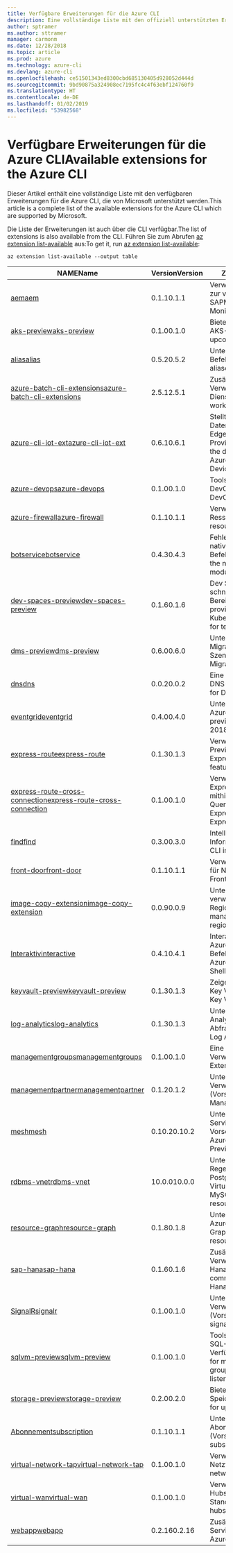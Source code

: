 ```yaml
---
title: Verfügbare Erweiterungen für die Azure CLI
description: Eine vollständige Liste mit den offiziell unterstützten Erweiterungen für die Azure CLI
author: sptramer
ms.author: sttramer
manager: carmonm
ms.date: 12/28/2018
ms.topic: article
ms.prod: azure
ms.technology: azure-cli
ms.devlang: azure-cli
ms.openlocfilehash: ce51501343ed8300cbd685130405d928052d444d
ms.sourcegitcommit: 9bd90875a324908ec7195fc4c4f63ebf124760f9
ms.translationtype: HT
ms.contentlocale: de-DE
ms.lasthandoff: 01/02/2019
ms.locfileid: "53982568"
---
```

# <a name="available-extensions-for-the-azure-cli"></a><span data-ttu-id="d8eb4-103">Verfügbare Erweiterungen für die Azure CLI</span><span class="sxs-lookup"><span data-stu-id="d8eb4-103">Available extensions for the Azure CLI</span></span>

<span data-ttu-id="d8eb4-104">Dieser Artikel enthält eine vollständige Liste mit den verfügbaren Erweiterungen für die Azure CLI, die von Microsoft unterstützt werden.</span><span class="sxs-lookup"><span data-stu-id="d8eb4-104">This article is a complete list of the available extensions for the Azure CLI which are supported by Microsoft.</span></span>

<span data-ttu-id="d8eb4-105">Die Liste der Erweiterungen ist auch über die CLI verfügbar.</span><span class="sxs-lookup"><span data-stu-id="d8eb4-105">The list of extensions is also available  from the CLI.</span></span> <span data-ttu-id="d8eb4-106">Führen Sie zum Abrufen [az extension list-available](/cli/azure/extension?view=azure-cli-latest#az-extension-list-available) aus:</span><span class="sxs-lookup"><span data-stu-id="d8eb4-106">To get it, run [az extension list-available](/cli/azure/extension?view=azure-cli-latest#az-extension-list-available):</span></span>

```azurecli-interactive
az extension list-available --output table
```

| <span data-ttu-id="d8eb4-107">NAME</span><span class="sxs-lookup"><span data-stu-id="d8eb4-107">Name</span></span> | <span data-ttu-id="d8eb4-108">Version</span><span class="sxs-lookup"><span data-stu-id="d8eb4-108">Version</span></span> | <span data-ttu-id="d8eb4-109">Zusammenfassung</span><span class="sxs-lookup"><span data-stu-id="d8eb4-109">Summary</span></span> | <span data-ttu-id="d8eb4-110">Vorschau</span><span class="sxs-lookup"><span data-stu-id="d8eb4-110">Preview</span></span> |
|------|---------|---------|---------|
| [<span data-ttu-id="d8eb4-111">aem</span><span class="sxs-lookup"><span data-stu-id="d8eb4-111">aem</span></span>](https://github.com/Azure/azure-cli-extensions) | <span data-ttu-id="d8eb4-112">0.1.1</span><span class="sxs-lookup"><span data-stu-id="d8eb4-112">0.1.1</span></span> | <span data-ttu-id="d8eb4-113">Verwalten der Azure-Erweiterungen zur verbesserten Überwachung für SAP</span><span class="sxs-lookup"><span data-stu-id="d8eb4-113">Manage Azure Enhanced Monitoring Extensions for SAP</span></span> |  |
| [<span data-ttu-id="d8eb4-114">aks-preview</span><span class="sxs-lookup"><span data-stu-id="d8eb4-114">aks-preview</span></span>](https://github.com/Azure/azure-cli-extensions/tree/master/src/aks-preview) | <span data-ttu-id="d8eb4-115">0.1.0</span><span class="sxs-lookup"><span data-stu-id="d8eb4-115">0.1.0</span></span> | <span data-ttu-id="d8eb4-116">Bietet eine Vorschau für zukünftige AKS-Features</span><span class="sxs-lookup"><span data-stu-id="d8eb4-116">Provides a preview for upcoming AKS features</span></span> | <span data-ttu-id="d8eb4-117">JA</span><span class="sxs-lookup"><span data-stu-id="d8eb4-117">Yes</span></span> |
| [<span data-ttu-id="d8eb4-118">alias</span><span class="sxs-lookup"><span data-stu-id="d8eb4-118">alias</span></span>](https://github.com/Azure/azure-cli-extensions) | <span data-ttu-id="d8eb4-119">0.5.2</span><span class="sxs-lookup"><span data-stu-id="d8eb4-119">0.5.2</span></span> | <span data-ttu-id="d8eb4-120">Unterstützung für Befehlsaliase</span><span class="sxs-lookup"><span data-stu-id="d8eb4-120">Support for command aliases</span></span> | <span data-ttu-id="d8eb4-121">JA</span><span class="sxs-lookup"><span data-stu-id="d8eb4-121">Yes</span></span> |
| [<span data-ttu-id="d8eb4-122">azure-batch-cli-extensions</span><span class="sxs-lookup"><span data-stu-id="d8eb4-122">azure-batch-cli-extensions</span></span>](https://github.com/Azure/azure-batch-cli-extensions) | <span data-ttu-id="d8eb4-123">2.5.1</span><span class="sxs-lookup"><span data-stu-id="d8eb4-123">2.5.1</span></span> | <span data-ttu-id="d8eb4-124">Zusätzliche Befehle für die Verwendung des Azure Batch-Diensts</span><span class="sxs-lookup"><span data-stu-id="d8eb4-124">Additional commands for working with Azure Batch service</span></span> |  |
| [<span data-ttu-id="d8eb4-125">azure-cli-iot-ext</span><span class="sxs-lookup"><span data-stu-id="d8eb4-125">azure-cli-iot-ext</span></span>](https://github.com/azure/azure-iot-cli-extension) | <span data-ttu-id="d8eb4-126">0.6.1</span><span class="sxs-lookup"><span data-stu-id="d8eb4-126">0.6.1</span></span> | <span data-ttu-id="d8eb4-127">Stellt die Befehlsebene der Datenebene für Azure IoT Hub, IoT Edge und den IoT Device Provisioning-Dienst bereit</span><span class="sxs-lookup"><span data-stu-id="d8eb4-127">Provides the data plane command layer for Azure IoT Hub, IoT Edge and IoT Device Provisioning Service</span></span> |  |
| [<span data-ttu-id="d8eb4-128">azure-devops</span><span class="sxs-lookup"><span data-stu-id="d8eb4-128">azure-devops</span></span>](https://github.com/Microsoft/vsts-cli/tree/azuredevopscli-dev) | <span data-ttu-id="d8eb4-129">0.1.0</span><span class="sxs-lookup"><span data-stu-id="d8eb4-129">0.1.0</span></span> | <span data-ttu-id="d8eb4-130">Tools zum Verwalten von Azure DevOps</span><span class="sxs-lookup"><span data-stu-id="d8eb4-130">Tools for managing Azure DevOps.</span></span> | <span data-ttu-id="d8eb4-131">JA</span><span class="sxs-lookup"><span data-stu-id="d8eb4-131">Yes</span></span> |
| [<span data-ttu-id="d8eb4-132">azure-firewall</span><span class="sxs-lookup"><span data-stu-id="d8eb4-132">azure-firewall</span></span>](https://github.com/Azure/azure-cli-extensions/tree/master/src/azure-firewall) | <span data-ttu-id="d8eb4-133">0.1.1</span><span class="sxs-lookup"><span data-stu-id="d8eb4-133">0.1.1</span></span> | <span data-ttu-id="d8eb4-134">Verwalten von Azure Firewall-Ressourcen</span><span class="sxs-lookup"><span data-stu-id="d8eb4-134">Manage Azure Firewall resources.</span></span> | <span data-ttu-id="d8eb4-135">JA</span><span class="sxs-lookup"><span data-stu-id="d8eb4-135">Yes</span></span> |
| [<span data-ttu-id="d8eb4-136">botservice</span><span class="sxs-lookup"><span data-stu-id="d8eb4-136">botservice</span></span>](https://github.com/Azure/azure-cli-extensions) | <span data-ttu-id="d8eb4-137">0.4.3</span><span class="sxs-lookup"><span data-stu-id="d8eb4-137">0.4.3</span></span> | <span data-ttu-id="d8eb4-138">Fehlerbehebungen für Probleme im nativen botservice-CLI-Befehlsmodul.</span><span class="sxs-lookup"><span data-stu-id="d8eb4-138">Bug fixes for issues in the native botservice cli command module.</span></span> | <span data-ttu-id="d8eb4-139">JA</span><span class="sxs-lookup"><span data-stu-id="d8eb4-139">Yes</span></span> |
| [<span data-ttu-id="d8eb4-140">dev-spaces-preview</span><span class="sxs-lookup"><span data-stu-id="d8eb4-140">dev-spaces-preview</span></span>](https://github.com/Azure/azure-cli-extensions) | <span data-ttu-id="d8eb4-141">0.1.6</span><span class="sxs-lookup"><span data-stu-id="d8eb4-141">0.1.6</span></span> | <span data-ttu-id="d8eb4-142">Dev Spaces ermöglicht eine schnelle, iterative Kubernetes-Bereitstellung für Teams.</span><span class="sxs-lookup"><span data-stu-id="d8eb4-142">Dev Spaces provides a rapid, iterative Kubernetes development experience for teams.</span></span> | <span data-ttu-id="d8eb4-143">JA</span><span class="sxs-lookup"><span data-stu-id="d8eb4-143">Yes</span></span> |
| [<span data-ttu-id="d8eb4-144">dms-preview</span><span class="sxs-lookup"><span data-stu-id="d8eb4-144">dms-preview</span></span>](https://github.com/Azure/azure-cli-extensions/tree/master/src/dms-preview) | <span data-ttu-id="d8eb4-145">0.6.0</span><span class="sxs-lookup"><span data-stu-id="d8eb4-145">0.6.0</span></span> | <span data-ttu-id="d8eb4-146">Unterstützung für neue Database Migration Service-Szenarien.</span><span class="sxs-lookup"><span data-stu-id="d8eb4-146">Support for new Database Migration Service scenarios.</span></span> | <span data-ttu-id="d8eb4-147">JA</span><span class="sxs-lookup"><span data-stu-id="d8eb4-147">Yes</span></span> |
| [<span data-ttu-id="d8eb4-148">dns</span><span class="sxs-lookup"><span data-stu-id="d8eb4-148">dns</span></span>](https://github.com/Azure/azure-cli-extensions) | <span data-ttu-id="d8eb4-149">0.0.2</span><span class="sxs-lookup"><span data-stu-id="d8eb4-149">0.0.2</span></span> | <span data-ttu-id="d8eb4-150">Eine Azure CLI-Erweiterung für DNS-Zonen</span><span class="sxs-lookup"><span data-stu-id="d8eb4-150">An Azure CLI Extension for DNS zones</span></span> |  |
| [<span data-ttu-id="d8eb4-151">eventgrid</span><span class="sxs-lookup"><span data-stu-id="d8eb4-151">eventgrid</span></span>](https://github.com/Azure/azure-cli-extensions) | <span data-ttu-id="d8eb4-152">0.4.0</span><span class="sxs-lookup"><span data-stu-id="d8eb4-152">0.4.0</span></span> | <span data-ttu-id="d8eb4-153">Unterstützung für Features von Azure EventGrid 2018-09-15-preview</span><span class="sxs-lookup"><span data-stu-id="d8eb4-153">Support for Azure EventGrid 2018-09-15-preview features</span></span> | <span data-ttu-id="d8eb4-154">JA</span><span class="sxs-lookup"><span data-stu-id="d8eb4-154">Yes</span></span> |
| [<span data-ttu-id="d8eb4-155">express-route</span><span class="sxs-lookup"><span data-stu-id="d8eb4-155">express-route</span></span>](https://github.com/Azure/azure-cli-extensions/tree/master/src/express-route) | <span data-ttu-id="d8eb4-156">0.1.3</span><span class="sxs-lookup"><span data-stu-id="d8eb4-156">0.1.3</span></span> | <span data-ttu-id="d8eb4-157">Verwalten von Expressroute mit Previewfunktionen</span><span class="sxs-lookup"><span data-stu-id="d8eb4-157">Manage ExpressRoutes with preview features.</span></span> | <span data-ttu-id="d8eb4-158">JA</span><span class="sxs-lookup"><span data-stu-id="d8eb4-158">Yes</span></span> |
| [<span data-ttu-id="d8eb4-159">express-route-cross-connection</span><span class="sxs-lookup"><span data-stu-id="d8eb4-159">express-route-cross-connection</span></span>](https://github.com/Azure/azure-cli-extensions/tree/master/src/express-route-cross-connection) | <span data-ttu-id="d8eb4-160">0.1.0</span><span class="sxs-lookup"><span data-stu-id="d8eb4-160">0.1.0</span></span> | <span data-ttu-id="d8eb4-161">Verwalten von benutzerdefinierten ExpressRoute-Verbindungen mithilfe einer ExpressRoute-Querverbindung</span><span class="sxs-lookup"><span data-stu-id="d8eb4-161">Manage customer ExpressRoute circuits using an ExpressRoute cross-connection.</span></span> |  |
| [<span data-ttu-id="d8eb4-162">find</span><span class="sxs-lookup"><span data-stu-id="d8eb4-162">find</span></span>](https://github.com/Azure/azure-cli-extensions/tree/master/src/find) | <span data-ttu-id="d8eb4-163">0.3.0</span><span class="sxs-lookup"><span data-stu-id="d8eb4-163">0.3.0</span></span> | <span data-ttu-id="d8eb4-164">Intelligentes Abfragen von CLI-Informationen</span><span class="sxs-lookup"><span data-stu-id="d8eb4-164">Intelligent querying for CLI information.</span></span> | <span data-ttu-id="d8eb4-165">JA</span><span class="sxs-lookup"><span data-stu-id="d8eb4-165">Yes</span></span> |
| [<span data-ttu-id="d8eb4-166">front-door</span><span class="sxs-lookup"><span data-stu-id="d8eb4-166">front-door</span></span>](https://github.com/Azure/azure-cli-extensions/tree/master/src/front-door) | <span data-ttu-id="d8eb4-167">0.1.1</span><span class="sxs-lookup"><span data-stu-id="d8eb4-167">0.1.1</span></span> | <span data-ttu-id="d8eb4-168">Verwalten von Front Door-Instanzen für Netzwerke</span><span class="sxs-lookup"><span data-stu-id="d8eb4-168">Manage networking Front Doors.</span></span> | <span data-ttu-id="d8eb4-169">JA</span><span class="sxs-lookup"><span data-stu-id="d8eb4-169">Yes</span></span> |
| [<span data-ttu-id="d8eb4-170">image-copy-extension</span><span class="sxs-lookup"><span data-stu-id="d8eb4-170">image-copy-extension</span></span>](https://github.com/Azure/azure-cli-extensions) | <span data-ttu-id="d8eb4-171">0.0.9</span><span class="sxs-lookup"><span data-stu-id="d8eb4-171">0.0.9</span></span> | <span data-ttu-id="d8eb4-172">Unterstützung für das Kopieren verwalteter VM-Images zwischen Regionen</span><span class="sxs-lookup"><span data-stu-id="d8eb4-172">Support for copying managed vm images between regions</span></span> |  |
| [<span data-ttu-id="d8eb4-173">Interaktiv</span><span class="sxs-lookup"><span data-stu-id="d8eb4-173">interactive</span></span>](https://github.com/Azure/azure-cli) | <span data-ttu-id="d8eb4-174">0.4.1</span><span class="sxs-lookup"><span data-stu-id="d8eb4-174">0.4.1</span></span> | <span data-ttu-id="d8eb4-175">Interaktive Shell der Microsoft Azure-Befehlszeilenschnittstelle</span><span class="sxs-lookup"><span data-stu-id="d8eb4-175">Microsoft Azure Command-Line Interactive Shell</span></span> | <span data-ttu-id="d8eb4-176">JA</span><span class="sxs-lookup"><span data-stu-id="d8eb4-176">Yes</span></span> |
| [<span data-ttu-id="d8eb4-177">keyvault-preview</span><span class="sxs-lookup"><span data-stu-id="d8eb4-177">keyvault-preview</span></span>](https://github.com/Azure/azure-keyvault-cli-extension) | <span data-ttu-id="d8eb4-178">0.1.3</span><span class="sxs-lookup"><span data-stu-id="d8eb4-178">0.1.3</span></span> | <span data-ttu-id="d8eb4-179">Zeigen Sie eine Vorschau der Azure Key Vault-Befehle an.</span><span class="sxs-lookup"><span data-stu-id="d8eb4-179">Preview Azure Key Vault commands.</span></span> | <span data-ttu-id="d8eb4-180">JA</span><span class="sxs-lookup"><span data-stu-id="d8eb4-180">Yes</span></span> |
| [<span data-ttu-id="d8eb4-181">log-analytics</span><span class="sxs-lookup"><span data-stu-id="d8eb4-181">log-analytics</span></span>](https://github.com/Azure/azure-cli-extensions/tree/master/src/log-analytics) | <span data-ttu-id="d8eb4-182">0.1.3</span><span class="sxs-lookup"><span data-stu-id="d8eb4-182">0.1.3</span></span> | <span data-ttu-id="d8eb4-183">Unterstützung für Azure Log Analytics-Abfragefunktionen</span><span class="sxs-lookup"><span data-stu-id="d8eb4-183">Support for Azure Log Analytics query capabilities.</span></span> | <span data-ttu-id="d8eb4-184">JA</span><span class="sxs-lookup"><span data-stu-id="d8eb4-184">Yes</span></span> |
| [<span data-ttu-id="d8eb4-185">managementgroups</span><span class="sxs-lookup"><span data-stu-id="d8eb4-185">managementgroups</span></span>](https://github.com/Azure/azure-cli-extensions) | <span data-ttu-id="d8eb4-186">0.1.0</span><span class="sxs-lookup"><span data-stu-id="d8eb4-186">0.1.0</span></span> | <span data-ttu-id="d8eb4-187">Eine Azure CLI-Erweiterung für Verwaltungsgruppen</span><span class="sxs-lookup"><span data-stu-id="d8eb4-187">An Azure CLI Extension for Management Groups</span></span> |  |
| [<span data-ttu-id="d8eb4-188">managementpartner</span><span class="sxs-lookup"><span data-stu-id="d8eb4-188">managementpartner</span></span>](https://github.com/Azure/azure-cli-extensions) | <span data-ttu-id="d8eb4-189">0.1.2</span><span class="sxs-lookup"><span data-stu-id="d8eb4-189">0.1.2</span></span> | <span data-ttu-id="d8eb4-190">Unterstützung für Verwaltungspartner (Vorschauversion)</span><span class="sxs-lookup"><span data-stu-id="d8eb4-190">Support for Management Partner preview</span></span> |  |
| [<span data-ttu-id="d8eb4-191">mesh</span><span class="sxs-lookup"><span data-stu-id="d8eb4-191">mesh</span></span>](https://github.com/Azure/azure-cli-extensions) | <span data-ttu-id="d8eb4-192">0.10.2</span><span class="sxs-lookup"><span data-stu-id="d8eb4-192">0.10.2</span></span> | <span data-ttu-id="d8eb4-193">Unterstützung für Microsoft Azure Service Fabric Mesh: Öffentliche Vorschau</span><span class="sxs-lookup"><span data-stu-id="d8eb4-193">Support for Microsoft Azure Service Fabric Mesh - Public Preview</span></span> | <span data-ttu-id="d8eb4-194">JA</span><span class="sxs-lookup"><span data-stu-id="d8eb4-194">Yes</span></span> |
| [<span data-ttu-id="d8eb4-195">rdbms-vnet</span><span class="sxs-lookup"><span data-stu-id="d8eb4-195">rdbms-vnet</span></span>](https://github.com/Azure/azure-cli-extensions) | <span data-ttu-id="d8eb4-196">10.0.0</span><span class="sxs-lookup"><span data-stu-id="d8eb4-196">10.0.0</span></span> | <span data-ttu-id="d8eb4-197">Unterstützung für Virtual Network-Regeln in Azure MySQL- und Azure PostgreSQL-Ressourcen</span><span class="sxs-lookup"><span data-stu-id="d8eb4-197">Support for Virtual Network rules in Azure MySQL and Azure PostgreSQL resources</span></span> |  |
| [<span data-ttu-id="d8eb4-198">resource-graph</span><span class="sxs-lookup"><span data-stu-id="d8eb4-198">resource-graph</span></span>](https://github.com/Azure/azure-cli-extensions/tree/master/src/resource-graph) | <span data-ttu-id="d8eb4-199">0.1.8</span><span class="sxs-lookup"><span data-stu-id="d8eb4-199">0.1.8</span></span> | <span data-ttu-id="d8eb4-200">Unterstützung für das Abfragen von Azure-Ressourcen mit Resource Graph.</span><span class="sxs-lookup"><span data-stu-id="d8eb4-200">Support for querying Azure resources with Resource Graph.</span></span> | <span data-ttu-id="d8eb4-201">JA</span><span class="sxs-lookup"><span data-stu-id="d8eb4-201">Yes</span></span> |
| [<span data-ttu-id="d8eb4-202">sap-hana</span><span class="sxs-lookup"><span data-stu-id="d8eb4-202">sap-hana</span></span>](https://github.com/Azure/azure-hanaonazure-cli-extension) | <span data-ttu-id="d8eb4-203">0.1.6</span><span class="sxs-lookup"><span data-stu-id="d8eb4-203">0.1.6</span></span> | <span data-ttu-id="d8eb4-204">Zusätzliche Befehle für die Verwendung von SAP-HanaOnAzure-Instanzen.</span><span class="sxs-lookup"><span data-stu-id="d8eb4-204">Additional commands for working with SAP HanaOnAzure instances.</span></span> |  |
| [<span data-ttu-id="d8eb4-205">SignalR</span><span class="sxs-lookup"><span data-stu-id="d8eb4-205">signalr</span></span>](https://github.com/Azure/azure-cli-extensions) | <span data-ttu-id="d8eb4-206">0.1.0</span><span class="sxs-lookup"><span data-stu-id="d8eb4-206">0.1.0</span></span> | <span data-ttu-id="d8eb4-207">Unterstützung für die SignalR-Verwaltung (Vorschauversion)</span><span class="sxs-lookup"><span data-stu-id="d8eb4-207">Support for signalr management preview.</span></span> | <span data-ttu-id="d8eb4-208">JA</span><span class="sxs-lookup"><span data-stu-id="d8eb4-208">Yes</span></span> |
| [<span data-ttu-id="d8eb4-209">sqlvm-preview</span><span class="sxs-lookup"><span data-stu-id="d8eb4-209">sqlvm-preview</span></span>](https://github.com/Azure/azure-cli-extensions/tree/master/src/sqlvm-preview) | <span data-ttu-id="d8eb4-210">0.1.0</span><span class="sxs-lookup"><span data-stu-id="d8eb4-210">0.1.0</span></span> | <span data-ttu-id="d8eb4-211">Tools zum Verwalten von virtuellen SQL-Computern, Gruppen und Verfügbarkeitsgruppenlistenern</span><span class="sxs-lookup"><span data-stu-id="d8eb4-211">Tools for managing SQL virtual machines, groups and availability group listeners.</span></span> | <span data-ttu-id="d8eb4-212">JA</span><span class="sxs-lookup"><span data-stu-id="d8eb4-212">Yes</span></span> |
| [<span data-ttu-id="d8eb4-213">storage-preview</span><span class="sxs-lookup"><span data-stu-id="d8eb4-213">storage-preview</span></span>](https://github.com/Azure/azure-cli-extensions/tree/master/src/storage-preview) | <span data-ttu-id="d8eb4-214">0.2.0</span><span class="sxs-lookup"><span data-stu-id="d8eb4-214">0.2.0</span></span> | <span data-ttu-id="d8eb4-215">Bietet eine Vorschau für zukünftige Speicherfeatures.</span><span class="sxs-lookup"><span data-stu-id="d8eb4-215">Provides a preview for upcoming storage features.</span></span> | <span data-ttu-id="d8eb4-216">JA</span><span class="sxs-lookup"><span data-stu-id="d8eb4-216">Yes</span></span> |
| [<span data-ttu-id="d8eb4-217">Abonnement</span><span class="sxs-lookup"><span data-stu-id="d8eb4-217">subscription</span></span>](https://github.com/Azure/azure-cli-extensions) | <span data-ttu-id="d8eb4-218">0.1.1</span><span class="sxs-lookup"><span data-stu-id="d8eb4-218">0.1.1</span></span> | <span data-ttu-id="d8eb4-219">Unterstützung für die Abonnementverwaltung (Vorschauversion)</span><span class="sxs-lookup"><span data-stu-id="d8eb4-219">Support for subscription management preview.</span></span> |  |
| [<span data-ttu-id="d8eb4-220">virtual-network-tap</span><span class="sxs-lookup"><span data-stu-id="d8eb4-220">virtual-network-tap</span></span>](https://github.com/Azure/azure-cli-extensions/tree/master/src/virtual-network-tap) | <span data-ttu-id="d8eb4-221">0.1.0</span><span class="sxs-lookup"><span data-stu-id="d8eb4-221">0.1.0</span></span> | <span data-ttu-id="d8eb4-222">Verwalten von TAPs für virtuelle Netzwerke (VTAP)</span><span class="sxs-lookup"><span data-stu-id="d8eb4-222">Manage virtual network taps (VTAP).</span></span> | <span data-ttu-id="d8eb4-223">JA</span><span class="sxs-lookup"><span data-stu-id="d8eb4-223">Yes</span></span> |
| [<span data-ttu-id="d8eb4-224">virtual-wan</span><span class="sxs-lookup"><span data-stu-id="d8eb4-224">virtual-wan</span></span>](https://github.com/Azure/azure-cli-extensions/tree/master/src/virtual-wan) | <span data-ttu-id="d8eb4-225">0.1.0</span><span class="sxs-lookup"><span data-stu-id="d8eb4-225">0.1.0</span></span> | <span data-ttu-id="d8eb4-226">Verwalten von virtuellen WANs, Hubs, VPN-Gateways und VPN-Standorten</span><span class="sxs-lookup"><span data-stu-id="d8eb4-226">Manage virtual WAN, hubs, VPN gateways and VPN sites.</span></span> | <span data-ttu-id="d8eb4-227">JA</span><span class="sxs-lookup"><span data-stu-id="d8eb4-227">Yes</span></span> |
| [<span data-ttu-id="d8eb4-228">webapp</span><span class="sxs-lookup"><span data-stu-id="d8eb4-228">webapp</span></span>](https://github.com/Azure/azure-cli-extensions) | <span data-ttu-id="d8eb4-229">0.2.16</span><span class="sxs-lookup"><span data-stu-id="d8eb4-229">0.2.16</span></span> | <span data-ttu-id="d8eb4-230">Zusätzliche Befehle für Azure App Service</span><span class="sxs-lookup"><span data-stu-id="d8eb4-230">Additional commands for Azure AppService.</span></span> | <span data-ttu-id="d8eb4-231">JA</span><span class="sxs-lookup"><span data-stu-id="d8eb4-231">Yes</span></span> |